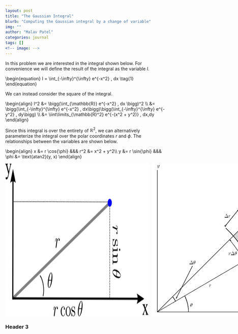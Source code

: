 ```yaml
---
layout: post
title: "The Gaussian Integral"
blurb: "Computing the Gaussian integral by a change of variable"
img: ""
author: "Malav Patel"
categories: journal
tags: []
<!-- image: -->
---
```


In this problem we are interested in the integral shown below. For convenience we will define the result of the integral as the variable $I$.

\begin{equation} I = \int_{-\infty}^{\infty} e^{-x^2} \, dx \tag{1} \end{equation}

We can instead consider the square of the integral.

\begin{align} I^2 &= \bigg(\int_{\mathbb{R}} e^{-x^2} \, dx \bigg)^2 \\\ &= \bigg(\int_{-\infty}^{\infty} e^{-x^2} \, dx\bigg)\bigg(\int_{-\infty}^{\infty} e^{-y^2} \, dy\bigg) \\\ &= \iint\limits_{\mathbb{R}^2} e^{-(x^2 + y^2)} \, dx\,dy  \end{align}

Since this integral is over the entirety of $\mathbb{R}^2$, we can alternatively parameterize the integral over the polar coordinates $r$ and $\phi$. The relationships between the variables are shown below. 

\begin{align} x &= r \cos{\phi}   &&&  r^2 &= x^2 + y^2\\\ y &= r \sin{\phi}   &&& \phi &= \text{atan2}(y, x) \end{align}

<!-- <center>
<figure>
  <img src="/assets/img/IMG_7122.PNG">
  <figcaption><i>Polar Coordinates.</i></figcaption>
</figure>
</center> -->

<head>
    <meta charset="UTF-8">
    <meta name="viewport" content="width=device-width, initial-scale=1.0">
    <title>Two Images Next to Each Other</title>
    <style>
        .container {
            display: flex;
        }
        .image {
            margin-right: 10px; /* Adjust spacing between images */
        }
    </style>
</head>
<body>
    <div class="container">
        <img src="/assets/img/IMG_7122.PNG" alt="Image 1" class="image">
        <img src="/assets/img/IMG_7123.JPG" alt="Image 2" class="image">
    </div>
</body>


### Header 3

